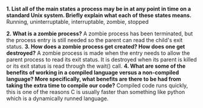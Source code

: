 **1. List all of the main states a process may be in at any point in time on a standard Unix system. Briefly explain what each of these states means.**
Running, uninterruptable, interruptable, zombie, stopped

**2. What is a zombie process?**
A zombie process has been terminated, but the process entry is still needed so the parent can read the child's exit status.
**3. How does a zombie process get created? How does one get destroyed?**
A zombie process is made when the entry needs to allow the parent process to read its exit status. It is destroyed when its parent is killed or its exit status is read through the wait() call.
**4. What are some of the benefits of working in a compiled language versus a non-compiled language? More specifically, what benefits are there to be had from taking the extra time to compile our code?**
Compiled code runs quickly, this is one of the reasons C is usually faster than something like python which is a dynamically runned language.
